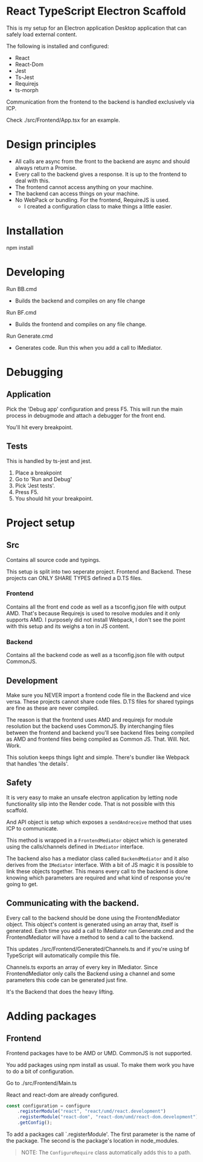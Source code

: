 # React TypeScript Electron Scaffold
This is my setup for an Electron application Desktop application that can safely load external content.

The following is installed and configured:
* React
* React-Dom
* Jest
* Ts-Jest
* Requirejs
* ts-morph

Communication from the frontend to the backend is handled exclusively via ICP. 

Check ./src/Frontend/App.tsx for an example.

# Design principles

* All calls are async from the front to the backend are async and should always return a Promise.
* Every call to the backend gives a response. It is up to the frontend to deal with this.
* The frontend cannot access anything on your machine.
* The backend can access things on your machine.
* No WebPack or bundling. For the frontend, RequireJS is used.
  * I created a configuration class to make things a little easier.

# Installation
npm install

# Developing
Run BB.cmd
 * Builds the backend and compiles on any file change

Run BF.cmd
 * Builds the frontend and compiles on any file change.

Run Generate.cmd
  * Generates code. Run this when you add a call to IMediator.

# Debugging
## Application
Pick the 'Debug app' configuration and press F5. This will run the main process in debugmode and attach a debugger for the front end.

You'll hit every breakpoint.

## Tests
This is handled by ts-jest and jest. 

1. Place a breakpoint
1. Go to 'Run and Debug'
1. Pick 'Jest tests'.
1. Press F5.
1. You should hit your breakpoint.

# Project setup
## Src
Contains all source code and typings.

This setup is split into two seperate project. Frontend and Backend. These projects can ONLY SHARE TYPES defined a D.TS files. 

### Frontend
Contains all the front end code as well as a tsconfig.json file with output AMD. That's because Requirejs is used to resolve modules and it only supports AMD. I purposely did not install Webpack, I don't see the point with this setup and its weighs a ton in JS content.

### Backend
Contains all the backend code as well as a tsconfig.json file with output CommonJS.

## Development
Make sure you NEVER import a frontend code file in the Backend and vice versa. These projects cannot share code files. D.TS files for shared typings are fine as these are never compiled.

The reason is that the frontend uses AMD and requirejs for module resolution but the backend uses CommonJS. By interchanging files between the frontend and backend you'll see backend files being compiled as AMD and frontend files being compiled as Common JS. That. Will. Not. Work.

This solution keeps things light and simple. There's bundler like Webpack that handles 'the details'.

## Safety
It is very easy to make an unsafe electron application by letting node functionality slip into the Render code. That is not possible with this scaffold.

And API object is setup which exposes a `sendAndreceive` method that uses ICP to communicate.

This method is wrapped in a `FrontendMediator` object which is generated using the calls/channels defined in `IMediator` interface. 

The backend also has a mediator class called `BackendMediator` and it also derives from the `IMediator` interface. With a bit of JS magic it is possible
to link these objects together. This means every call to the backend is done knowing which parameters are required and what kind of response you're going to get.

## Communicating with the backend.
Every call to the backend should be done using the FrontendMediator object. This object's content is generated using an array that, itself is generated.
Each time you add a call to IMediator run Generate.cmd and the FrontendMediator will have a method to send a call to the backend.

This updates ./src/Frontend/Generated/Channels.ts and if you're using bf TypeScript will automatically compile this file.

Channels.ts exports an array of every key in IMediator. Since FrontendMediator only calls the Backend using a channel and some parameters this code can be generated just fine.

It's the Backend that does the heavy lifting.

# Adding packages

## Frontend

Frontend packages have to be AMD or UMD. CommonJS is not supported.

You add packages using npm install as usual. To make them work you have to do a bit of configuration.

Go to ./src/Frontend/Main.ts

React and react-dom are already configured.

```ts
const configuration = configure
    .registerModule("react", "react/umd/react.development")
    .registerModule("react-dom", "react-dom/umd/react-dom.development")
    .getConfig();
```

To add a packages call `.registerModule'. The first parameter is the name of the package. The second is the package's location in node_modules.
> NOTE: The `ConfigureRequire` class automatically adds this to a path.